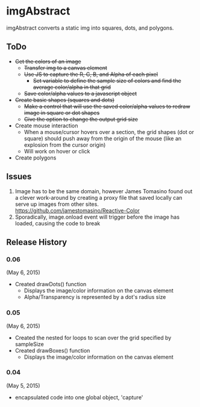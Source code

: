 # imgAbstract
imgAbstract converts a static img into squares, dots, and polygons.

## ToDo
* ~~Get the colors of an image~~
  * ~~Transfer img to a canvas element~~
  * ~~Use JS to capture the R, G, B, and Alpha of each pixel~~
    * ~~Set variable to define the sample size of colors and find the average color/alpha in that grid~~
  * ~~Save color/alpha values to a javascript object~~
* ~~Create basic shapes (squares and dots)~~
  * ~~Make a control that will use the saved color/alpha values to redraw image in square or dot shapes~~
  * ~~Give the option to change the output grid size~~
* Create mouse interaction
  * When a mouse/cursor hovers over a section, the grid shapes (dot or square) should push away from the origin of the mouse (like an explosion from the cursor origin)
  * Will work on hover or click
* Create polygons

## Issues

1. Image has to be the same domain, however James Tomasino found out a clever work-around by creating a proxy file that saved locally can serve up images from other sites. https://github.com/jamestomasino/Reactive-Color
2. Sporadically, image.onload event will trigger before the image has loaded, causing the code to break

## Release History

### 0.06
(May 6, 2015)
* Created drawDots() function
  * Displays the image/color information on the canvas element
  * Alpha/Transparency is represented by a dot's radius size

### 0.05
(May 6, 2015)
* Created the nested for loops to scan over the grid specified by sampleSize
* Created drawBoxes() function
	* Displays the image/color information on the canvas element

### 0.04
(May 5, 2015)
* encapsulated code into one global object, 'capture'
